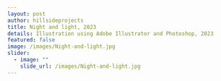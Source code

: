 ```yaml
---
layout: post
author: hillsideprojects
title: Night and light, 2023
details: Illustration using Adobe Illustrator and Photoshop, 2023
featured: false
image: /images/Night-and-light.jpg
slider:
  - image: ""
    slide_url: /images/Night-and-light.jpg
---
```

